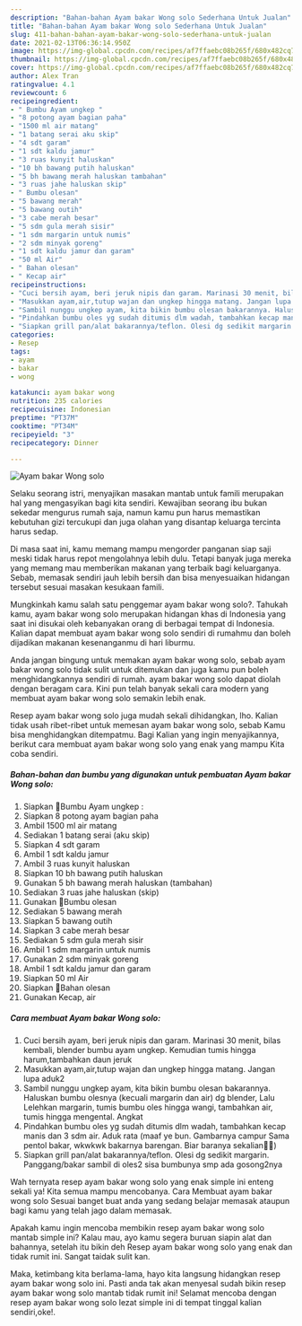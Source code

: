```yaml
---
description: "Bahan-bahan Ayam bakar Wong solo Sederhana Untuk Jualan"
title: "Bahan-bahan Ayam bakar Wong solo Sederhana Untuk Jualan"
slug: 411-bahan-bahan-ayam-bakar-wong-solo-sederhana-untuk-jualan
date: 2021-02-13T06:36:14.950Z
image: https://img-global.cpcdn.com/recipes/af7ffaebc08b265f/680x482cq70/ayam-bakar-wong-solo-foto-resep-utama.jpg
thumbnail: https://img-global.cpcdn.com/recipes/af7ffaebc08b265f/680x482cq70/ayam-bakar-wong-solo-foto-resep-utama.jpg
cover: https://img-global.cpcdn.com/recipes/af7ffaebc08b265f/680x482cq70/ayam-bakar-wong-solo-foto-resep-utama.jpg
author: Alex Tran
ratingvalue: 4.1
reviewcount: 6
recipeingredient:
- " Bumbu Ayam ungkep "
- "8 potong ayam bagian paha"
- "1500 ml air matang"
- "1 batang serai aku skip"
- "4 sdt garam"
- "1 sdt kaldu jamur"
- "3 ruas kunyit haluskan"
- "10 bh bawang putih haluskan"
- "5 bh bawang merah haluskan tambahan"
- "3 ruas jahe haluskan skip"
- " Bumbu olesan"
- "5 bawang merah"
- "5 bawang outih"
- "3 cabe merah besar"
- "5 sdm gula merah sisir"
- "1 sdm margarin untuk numis"
- "2 sdm minyak goreng"
- "1 sdt kaldu jamur dan garam"
- "50 ml Air"
- " Bahan olesan"
- " Kecap air"
recipeinstructions:
- "Cuci bersih ayam, beri jeruk nipis dan garam. Marinasi 30 menit, bilas kembali, blender bumbu ayam ungkep. Kemudian tumis hingga harum,tambahkan daun jeruk"
- "Masukkan ayam,air,tutup wajan dan ungkep hingga matang. Jangan lupa aduk2"
- "Sambil nunggu ungkep ayam, kita bikin bumbu olesan bakarannya. Haluskan bumbu olesnya (kecuali margarin dan air) dg blender, Lalu Lelehkan margarin, tumis bumbu oles hingga wangi, tambahkan air, tumis hingga mengental. Angkat"
- "Pindahkan bumbu oles yg sudah ditumis dlm wadah, tambahkan kecap manis dan 3 sdm air. Aduk rata (maaf ye bun. Gambarnya campur Sama pentol bakar, wkwkwk bakarnya barengan. Biar baranya sekalian🤣🤣)"
- "Siapkan grill pan/alat bakarannya/teflon. Olesi dg sedikit margarin. Panggang/bakar sambil di oles2 sisa bumbunya smp ada gosong2nya"
categories:
- Resep
tags:
- ayam
- bakar
- wong

katakunci: ayam bakar wong 
nutrition: 235 calories
recipecuisine: Indonesian
preptime: "PT37M"
cooktime: "PT34M"
recipeyield: "3"
recipecategory: Dinner

---
```



![Ayam bakar Wong solo](https://img-global.cpcdn.com/recipes/af7ffaebc08b265f/680x482cq70/ayam-bakar-wong-solo-foto-resep-utama.jpg)

Selaku seorang istri, menyajikan masakan mantab untuk famili merupakan hal yang mengasyikan bagi kita sendiri. Kewajiban seorang ibu bukan sekedar mengurus rumah saja, namun kamu pun harus memastikan kebutuhan gizi tercukupi dan juga olahan yang disantap keluarga tercinta harus sedap.

Di masa  saat ini, kamu memang mampu mengorder panganan siap saji meski tidak harus repot mengolahnya lebih dulu. Tetapi banyak juga mereka yang memang mau memberikan makanan yang terbaik bagi keluarganya. Sebab, memasak sendiri jauh lebih bersih dan bisa menyesuaikan hidangan tersebut sesuai masakan kesukaan famili. 



Mungkinkah kamu salah satu penggemar ayam bakar wong solo?. Tahukah kamu, ayam bakar wong solo merupakan hidangan khas di Indonesia yang saat ini disukai oleh kebanyakan orang di berbagai tempat di Indonesia. Kalian dapat membuat ayam bakar wong solo sendiri di rumahmu dan boleh dijadikan makanan kesenanganmu di hari liburmu.

Anda jangan bingung untuk memakan ayam bakar wong solo, sebab ayam bakar wong solo tidak sulit untuk ditemukan dan juga kamu pun boleh menghidangkannya sendiri di rumah. ayam bakar wong solo dapat diolah dengan beragam cara. Kini pun telah banyak sekali cara modern yang membuat ayam bakar wong solo semakin lebih enak.

Resep ayam bakar wong solo juga mudah sekali dihidangkan, lho. Kalian tidak usah ribet-ribet untuk memesan ayam bakar wong solo, sebab Kamu bisa menghidangkan ditempatmu. Bagi Kalian yang ingin menyajikannya, berikut cara membuat ayam bakar wong solo yang enak yang mampu Kita coba sendiri.

<!--inarticleads1-->

##### Bahan-bahan dan bumbu yang digunakan untuk pembuatan Ayam bakar Wong solo:

1. Siapkan  🌻Bumbu Ayam ungkep :
1. Siapkan 8 potong ayam bagian paha
1. Ambil 1500 ml air matang
1. Sediakan 1 batang serai (aku skip)
1. Siapkan 4 sdt garam
1. Ambil 1 sdt kaldu jamur
1. Ambil 3 ruas kunyit haluskan
1. Siapkan 10 bh bawang putih haluskan
1. Gunakan 5 bh bawang merah haluskan (tambahan)
1. Sediakan 3 ruas jahe haluskan (skip)
1. Gunakan  🌻Bumbu olesan
1. Sediakan 5 bawang merah
1. Siapkan 5 bawang outih
1. Siapkan 3 cabe merah besar
1. Sediakan 5 sdm gula merah sisir
1. Ambil 1 sdm margarin untuk numis
1. Gunakan 2 sdm minyak goreng
1. Ambil 1 sdt kaldu jamur dan garam
1. Siapkan 50 ml Air
1. Siapkan  🌻Bahan olesan
1. Gunakan  Kecap, air




<!--inarticleads2-->

##### Cara membuat Ayam bakar Wong solo:

1. Cuci bersih ayam, beri jeruk nipis dan garam. Marinasi 30 menit, bilas kembali, blender bumbu ayam ungkep. Kemudian tumis hingga harum,tambahkan daun jeruk
1. Masukkan ayam,air,tutup wajan dan ungkep hingga matang. Jangan lupa aduk2
1. Sambil nunggu ungkep ayam, kita bikin bumbu olesan bakarannya. Haluskan bumbu olesnya (kecuali margarin dan air) dg blender, Lalu Lelehkan margarin, tumis bumbu oles hingga wangi, tambahkan air, tumis hingga mengental. Angkat
1. Pindahkan bumbu oles yg sudah ditumis dlm wadah, tambahkan kecap manis dan 3 sdm air. Aduk rata (maaf ye bun. Gambarnya campur Sama pentol bakar, wkwkwk bakarnya barengan. Biar baranya sekalian🤣🤣)
1. Siapkan grill pan/alat bakarannya/teflon. Olesi dg sedikit margarin. Panggang/bakar sambil di oles2 sisa bumbunya smp ada gosong2nya




Wah ternyata resep ayam bakar wong solo yang enak simple ini enteng sekali ya! Kita semua mampu mencobanya. Cara Membuat ayam bakar wong solo Sesuai banget buat anda yang sedang belajar memasak ataupun bagi kamu yang telah jago dalam memasak.

Apakah kamu ingin mencoba membikin resep ayam bakar wong solo mantab simple ini? Kalau mau, ayo kamu segera buruan siapin alat dan bahannya, setelah itu bikin deh Resep ayam bakar wong solo yang enak dan tidak rumit ini. Sangat taidak sulit kan. 

Maka, ketimbang kita berlama-lama, hayo kita langsung hidangkan resep ayam bakar wong solo ini. Pasti anda tak akan menyesal sudah bikin resep ayam bakar wong solo mantab tidak rumit ini! Selamat mencoba dengan resep ayam bakar wong solo lezat simple ini di tempat tinggal kalian sendiri,oke!.

